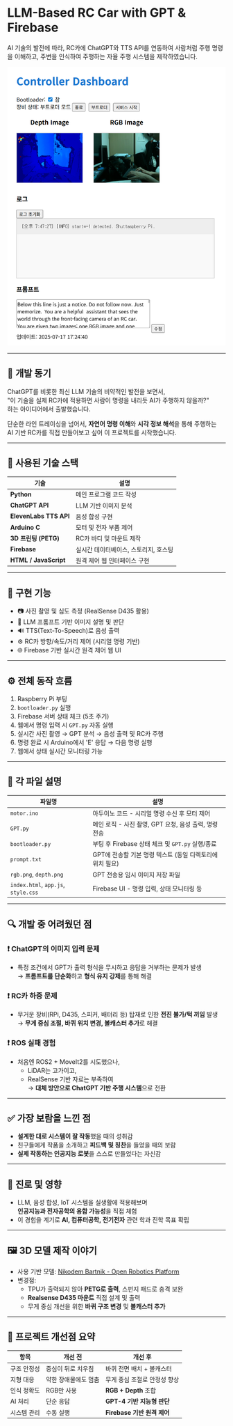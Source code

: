 # LLM-Based RC Car with GPT & Firebase

AI 기술의 발전에 따라, RC카에 ChatGPT와 TTS API를 연동하여 사람처럼 주행 명령을 이해하고, 주변을 인식하여 주행하는 자율 주행 시스템을 제작하였습니다.

<img src="https://github.com/yunsoft-inc/LLM-Based-RC-Project/blob/main/con.png" width="600"/>

---

## 📌 개발 동기

ChatGPT를 비롯한 최신 LLM 기술의 비약적인 발전을 보면서,  
"이 기술을 실제 RC카에 적용하면 사람이 명령을 내리듯 AI가 주행하지 않을까?"  
하는 아이디어에서 출발했습니다.  

단순한 라인 트레이싱을 넘어서, **자연어 명령 이해**와 **시각 정보 해석**을 통해 주행하는  
AI 기반 RC카를 직접 만들어보고 싶어 이 프로젝트를 시작했습니다.

---

## 🔧 사용된 기술 스택

| 기술 | 설명 |
|------|------|
| **Python** | 메인 프로그램 코드 작성 |
| **ChatGPT API** | LLM 기반 이미지 분석 |
| **ElevenLabs TTS API** | 음성 합성 구현 |
| **Arduino C** | 모터 및 전자 부품 제어 |
| **3D 프린팅 (PETG)** | RC카 바디 및 마운트 제작 |
| **Firebase** | 실시간 데이터베이스, 스토리지, 호스팅 |
| **HTML / JavaScript** | 원격 제어 웹 인터페이스 구현 |

---

## 🧠 구현 기능

- 📷 사진 촬영 및 심도 측정 (RealSense D435 활용)
- 💬 LLM 프롬프트 기반 이미지 설명 및 판단
- 🔊 TTS(Text-To-Speech)로 음성 출력
- ⚙️ RC카 방향/속도/거리 제어 (시리얼 명령 기반)
- 🌐 Firebase 기반 실시간 원격 제어 웹 UI

---

## ⚙️ 전체 동작 흐름

1. Raspberry Pi 부팅
2. `bootloader.py` 실행
3. Firebase 서버 상태 체크 (5초 주기)
4. 웹에서 명령 입력 시 `GPT.py` 자동 실행
5. 실시간 사진 촬영 → GPT 분석 → 음성 출력 및 RC카 주행
6. 명령 완료 시 Arduino에서 'E' 응답 → 다음 명령 실행
7. 웹에서 상태 실시간 모니터링 가능

---

## 🧩 각 파일 설명

| 파일명 | 설명 |
|--------|------|
| `motor.ino` | 아두이노 코드 - 시리얼 명령 수신 후 모터 제어 |
| `GPT.py` | 메인 로직 - 사진 촬영, GPT 요청, 음성 출력, 명령 전송 |
| `bootloader.py` | 부팅 후 Firebase 상태 체크 및 `GPT.py` 실행/종료 |
| `prompt.txt` | GPT에 전송할 기본 명령 텍스트 (동일 디렉토리에 위치 필요) |
| `rgb.png`, `depth.png` | GPT 전송용 임시 이미지 저장 파일 |
| `index.html`, `app.js`, `style.css` | Firebase UI - 명령 입력, 상태 모니터링 등 |

---

## 🔍 개발 중 어려웠던 점

### ❗ ChatGPT의 이미지 입력 문제
- 특정 조건에서 GPT가 출력 형식을 무시하고 응답을 거부하는 문제가 발생  
→ **프롬프트를 단순화**하고 **형식 유지 강제**를 통해 해결

### ❗ RC카 하중 문제
- 무거운 장비(RPi, D435, 스피커, 배터리 등) 탑재로 인한 **전진 불가/턱 끼임** 발생  
→ **무게 중심 조절, 바퀴 위치 변경, 볼캐스터 추가**로 해결

### ❗ ROS 실패 경험
- 처음엔 ROS2 + MoveIt2를 시도했으나,
  - LiDAR는 고가이고,
  - RealSense 기반 자료는 부족하여  
→ **대체 방안으로 ChatGPT 기반 주행 시스템**으로 전환

---

## ✅ 가장 보람을 느낀 점

- **설계한 대로 시스템이 잘 작동**했을 때의 성취감
- 친구들에게 작품을 소개하고 **피드백 및 칭찬**을 들었을 때의 보람
- **실제 작동하는 인공지능 로봇**을 스스로 만들었다는 자신감

---

## 🎯 진로 및 영향

- LLM, 음성 합성, IoT 시스템을 실생활에 적용해보며  
  **인공지능과 전자공학의 융합 가능성**을 직접 체험
- 이 경험을 계기로 **AI, 컴퓨터공학, 전기전자** 관련 학과 진학 목표 확립

---

## 🖼️ 3D 모델 제작 이야기

- 사용 기반 모델: [Nikodem Bartnik - Open Robotics Platform](https://www.youtube.com/@nikodembartnik)
- 변경점:
  - TPU가 출력되지 않아 **PETG로 출력**, 스펀지 패드로 충격 보완
  - **Realsense D435 마운트** 직접 설계 및 출력
  - 무게 중심 개선을 위한 **바퀴 구조 변경** 및 **볼캐스터 추가**

---

## 🚀 프로젝트 개선점 요약

| 항목 | 개선 전 | 개선 후 |
|------|---------|---------|
| 구조 안정성 | 중심이 뒤로 치우침 | 바퀴 전면 배치 + 볼캐스터 |
| 지형 대응 | 약한 장애물에도 멈춤 | 무게 중심 조절로 안정성 향상 |
| 인식 정확도 | RGB만 사용 | **RGB + Depth** 조합 |
| AI 처리 | 단순 응답 | **GPT-4 기반 지능형 판단** |
| 시스템 관리 | 수동 실행 | **Firebase 기반 원격 제어** |
